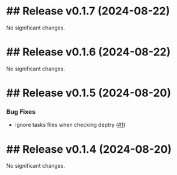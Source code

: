 # ## Release v0.1.7 (2024-08-22)

No significant changes.


# ## Release v0.1.6 (2024-08-22)

No significant changes.


# ## Release v0.1.5 (2024-08-20)

### Bug Fixes

- ignore tasks files when checking deptry ([#1](https://github.com/lakodo/stuff-saver/issues/1))


# ## Release v0.1.4 (2024-08-20)

No significant changes.
